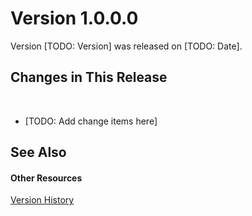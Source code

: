 # Version 1.0.0.0

Version [TODO: Version] was released on [TODO: Date].



## Changes in This Release
&nbsp;<ul><li>
[TODO: Add change items here]</li></ul>

## See Also


#### Other Resources
<a href="506770f4-5e04-4d9d-ac7d-d85e82673419">Version History</a><br />